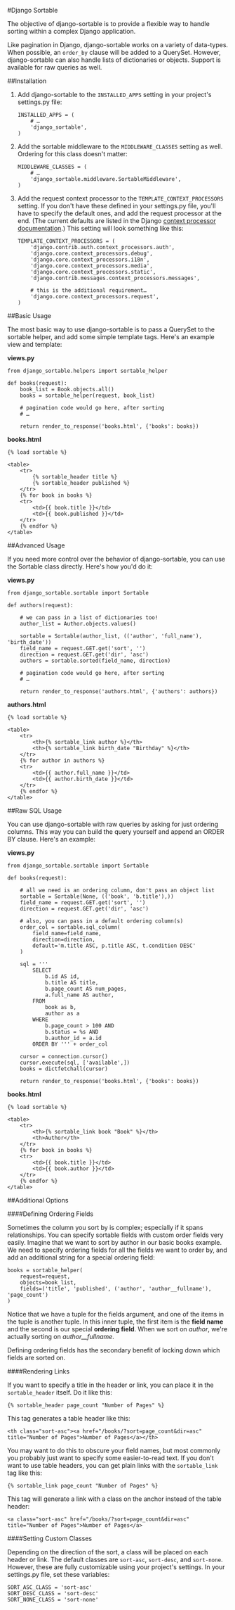 #Django Sortable

The objective of django-sortable is to provide a flexible way to handle sorting within a complex Django application. 

Like pagination in Django, django-sortable works on a variety of data-types. When possible, an `order_by` clause will be added to a QuerySet. However, django-sortable can also handle lists of dictionaries or objects. Support is available for raw queries as well.


##Installation

1.  Add django-sortable to the `INSTALLED_APPS` setting in your project's settings.py file:

    	INSTALLED_APPS = (
    		# …
    		'django_sortable',
    	)
	
2.  Add the sortable middleware to the `MIDDLEWARE_CLASSES` setting as well. Ordering for this class doesn't matter:
	
		MIDDLEWARE_CLASSES = (
			# …
			'django_sortable.middleware.SortableMiddleware',
		)

3.  Add the request context processor to the `TEMPLATE_CONTEXT_PROCESSORS` setting. If you don't have these defined in your settings.py file, you'll have to specify the default ones, and add the request processor at the end. (The current defaults are listed in the Django [context processor documentation](https://docs.djangoproject.com/en/dev/ref/settings/#std:setting-TEMPLATE_CONTEXT_PROCESSORS).) This setting will look something like this:

		TEMPLATE_CONTEXT_PROCESSORS = (
		    'django.contrib.auth.context_processors.auth',
		    'django.core.context_processors.debug',
		    'django.core.context_processors.i18n',
		    'django.core.context_processors.media',
		    'django.core.context_processors.static',
		    'django.contrib.messages.context_processors.messages',
		    
		    # this is the additional requirement… 
		    'django.core.context_processors.request', 
		)


##Basic Usage

The most basic way to use django-sortable is to pass a QuerySet to the sortable helper, and add some simple template tags. Here's an example view and template:

__views.py__

	from django_sortable.helpers import sortable_helper
	
	def books(request):
	    book_list = Book.objects.all()
	    books = sortable_helper(request, book_list)
	    
	    # pagination code would go here, after sorting
		# …
	    
	    return render_to_response('books.html', {'books': books})

__books.html__

	{% load sortable %}
	
	<table>
		<tr>
			{% sortable_header title %}
			{% sortable_header published %}
		</tr>
		{% for book in books %}
		<tr>
			<td>{{ book.title }}</td>
			<td>{{ book.published }}</td>
		</tr>
		{% endfor %}
	</table>


##Advanced Usage

If you need more control over the behavior of django-sortable, you can use the Sortable class directly. Here's how you'd do it:

__views.py__

	from django_sortable.sortable import Sortable
	
	def authors(request):
		
		# we can pass in a list of dictionaries too!
		author_list = Author.objects.values()
		
		sortable = Sortable(author_list, (('author', 'full_name'), 'birth_date'))
		field_name = request.GET.get('sort', '')
		direction = request.GET.get('dir', 'asc')
		authors = sortable.sorted(field_name, direction)
		
		# pagination code would go here, after sorting
		# …
		
		return render_to_response('authors.html', {'authors': authors})

__authors.html__

	{% load sortable %}
	
	<table>
		<tr>
			<th>{% sortable_link author %}</th>
			<th>{% sortable_link birth_date "Birthday" %}</th>
		</tr>
		{% for author in authors %}
		<tr>
			<td>{{ author.full_name }}</td>
			<td>{{ author.birth_date }}</td>
		</tr>
		{% endfor %}
	</table>


##Raw SQL Usage

You can use django-sortable with raw queries by asking for just ordering columns. This way you can build the query yourself and append an ORDER BY clause. Here's an example:

__views.py__

	from django_sortable.sortable import Sortable
	
	def books(request):
		
		# all we need is an ordering column, don't pass an object list
		sortable = Sortable(None, (('book', 'b.title'),))
		field_name = request.GET.get('sort', '')
		direction = request.GET.get('dir', 'asc')
		
		# also, you can pass in a default ordering column(s)
		order_col = sortable.sql_column(
			field_name=field_name, 
			direction=direction, 
			default='m.title ASC, p.title ASC, t.condition DESC'
		)
	
		sql = '''
			SELECT      
				b.id AS id,
				b.title AS title,
				b.page_count AS num_pages,
				a.full_name AS author,
			FROM 
				book as b, 
				author as a
			WHERE 
				b.page_count > 100 AND
				b.status = %s AND
				b.author_id = a.id
			ORDER BY ''' + order_col
			
		cursor = connection.cursor()
		cursor.execute(sql, ['available',])
		books = dictfetchall(cursor)
		
		return render_to_response('books.html', {'books': books})


__books.html__

	{% load sortable %}
	
	<table>
		<tr>
			<th>{% sortable_link book "Book" %}</th>
			<th>Author</th>
		</tr>
		{% for book in books %}
		<tr>
			<td>{{ book.title }}</td>
			<td>{{ book.author }}</td>
		</tr>
		{% endfor %}
	</table>


##Additional Options

####Defining Ordering Fields

Sometimes the column you sort by is complex; especially if it spans relationships. You can specify sortable fields with custom order fields very easily. Imagine that we want to sort by author in our basic books example. We need to specify ordering fields for all the fields we want to order by, and add an additional string for a special ordering field:

	books = sortable_helper(
		request=request, 
		objects=book_list, 
		fields=('title', 'published', ('author', 'author__fullname'), 'page_count')
	)

Notice that we have a tuple for the fields argument, and one of the items in the tuple is another tuple. In this inner tuple, the first item is the __field name__ and the second is our special __ordering field__. When we sort on _author_, we're actually sorting on _author__fullname_.

Defining ordering fields has the secondary benefit of locking down which fields are sorted on.


####Rendering Links

If you want to specify a title in the header or link, you can place it in the `sortable_header` itself. Do it like this:
	
	{% sortable_header page_count "Number of Pages" %}
	
This tag generates a table header like this:

	<th class="sort-asc"><a href="/books/?sort=page_count&dir=asc" title="Number of Pages">Number of Pages</a></th>

You may want to do this to obscure your field names, but most commonly you probably just want to specify some easier-to-read text. If you don't want to use table headers, you can get plain links with the `sortable_link` tag like this:

	{% sortable_link page_count "Number of Pages" %}

This tag will generate a link with a class on the anchor instead of the table header:

	<a class="sort-asc" href="/books/?sort=page_count&dir=asc" title="Number of Pages">Number of Pages</a>


####Setting Custom Classes

Depending on the direction of the sort, a class will be placed on each header or link. The default classes are `sort-asc`, `sort-desc`, and `sort-none`. However, these are fully customizable using your project's settings. In your settings.py file, set these variables:

	SORT_ASC_CLASS = 'sort-asc'
	SORT_DESC_CLASS = 'sort-desc'
	SORT_NONE_CLASS = 'sort-none'

